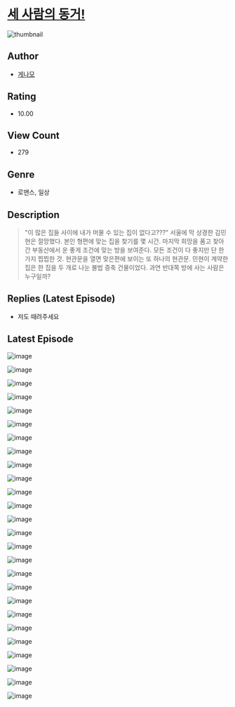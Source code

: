 # [세 사람의 동거!](https://comic.naver.com/challenge/list?titleId=810501)
![thumbnail](https://image-comic.pstatic.net/user_contents_data/challenge_comic/2023/05/23/352083/upload_3473740090716599601_480x623.jpeg)

## Author
- [게나모](https://comic.naver.com/artistTitle?id=352083)

## Rating
- 10.00

## View Count
- 279

## Genre
- 로맨스, 일상

## Description
> "이 많은 집들 사이에 내가 머물 수 있는 집이 없다고???" 서울에 막 상경한 김민현은 절망했다. 본인 형편에 맞는 집을 찾기를 몇 시간. 마지막 희망을 품고 찾아간 부동산에서 운 좋게 조건에 맞는 방을 보여준다. 모든 조건이 다 좋지만 단 한 가지 찝찝한 것. 현관문을 열면 맞은편에 보이는 또 하나의 현관문. 민현이 계약한 집은 한 집을 두 개로 나눈 불법 증축 건물이었다. 과연 반대쪽 방에 사는 사람은 누구일까?

## Replies (Latest Episode)
- 저도 때려주세요

## Latest Episode
![image](https://image-comic.pstatic.net/user_contents_data/challenge_comic/2023/05/23/352083/upload_3977578082859234869.jpeg)

![image](https://image-comic.pstatic.net/user_contents_data/challenge_comic/2023/05/23/352083/upload_7292000943504307250.jpeg)

![image](https://image-comic.pstatic.net/user_contents_data/challenge_comic/2023/05/23/352083/upload_7090182461848893030.jpeg)

![image](https://image-comic.pstatic.net/user_contents_data/challenge_comic/2023/05/23/352083/upload_3847821624043844405.jpeg)

![image](https://image-comic.pstatic.net/user_contents_data/challenge_comic/2023/05/23/352083/upload_7306635409748998453.jpeg)

![image](https://image-comic.pstatic.net/user_contents_data/challenge_comic/2023/05/23/352083/upload_3762305796392824888.jpeg)

![image](https://image-comic.pstatic.net/user_contents_data/challenge_comic/2023/05/23/352083/upload_3546077171953185848.jpeg)

![image](https://image-comic.pstatic.net/user_contents_data/challenge_comic/2023/05/23/352083/upload_3473789767133705520.jpeg)

![image](https://image-comic.pstatic.net/user_contents_data/challenge_comic/2023/05/23/352083/upload_7148954476432406073.jpeg)

![image](https://image-comic.pstatic.net/user_contents_data/challenge_comic/2023/05/23/352083/upload_3905241221357396790.jpeg)

![image](https://image-comic.pstatic.net/user_contents_data/challenge_comic/2023/05/23/352083/upload_7004280929759998004.jpeg)

![image](https://image-comic.pstatic.net/user_contents_data/challenge_comic/2023/05/23/352083/upload_7076389986143187511.jpeg)

![image](https://image-comic.pstatic.net/user_contents_data/challenge_comic/2023/05/23/352083/upload_3833743304591751010.jpeg)

![image](https://image-comic.pstatic.net/user_contents_data/challenge_comic/2023/05/23/352083/upload_7221585109255021367.jpeg)

![image](https://image-comic.pstatic.net/user_contents_data/challenge_comic/2023/05/23/352083/upload_4134694102613766450.jpeg)

![image](https://image-comic.pstatic.net/user_contents_data/challenge_comic/2023/05/23/352083/upload_4122256431261233206.jpeg)

![image](https://image-comic.pstatic.net/user_contents_data/challenge_comic/2023/05/23/352083/upload_4062921281986703716.jpeg)

![image](https://image-comic.pstatic.net/user_contents_data/challenge_comic/2023/05/23/352083/upload_3474915657575063858.jpeg)

![image](https://image-comic.pstatic.net/user_contents_data/challenge_comic/2023/05/23/352083/upload_3558185877905683001.jpeg)

![image](https://image-comic.pstatic.net/user_contents_data/challenge_comic/2023/05/23/352083/upload_3762249944755758129.jpeg)

![image](https://image-comic.pstatic.net/user_contents_data/challenge_comic/2023/05/23/352083/upload_3689630294030443617.jpeg)

![image](https://image-comic.pstatic.net/user_contents_data/challenge_comic/2023/05/23/352083/upload_3991144076369148002.jpeg)

![image](https://image-comic.pstatic.net/user_contents_data/challenge_comic/2023/05/23/352083/upload_7365186610783282018.jpeg)

![image](https://image-comic.pstatic.net/user_contents_data/challenge_comic/2023/05/23/352083/upload_7293123528485057333.jpeg)

![image](https://image-comic.pstatic.net/user_contents_data/challenge_comic/2023/05/23/352083/upload_7077236636587995443.jpeg)

![image](https://image-comic.pstatic.net/user_contents_data/challenge_comic/2023/05/23/352083/upload_3906647707300159797.jpeg)
